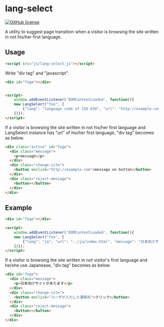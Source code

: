 # lang-select

[![GitHub license](https://img.shields.io/badge/license-MIT-brightgreen.svg)](https://raw.githubusercontent.com/appleple/document-outliner/master/LICENSE)

A utility to suggest page transition when a visitor is browsing the site written in not his/her first language. 

## Usage
```html
<script src="js/lang-select.js"></script>
```

Write "div tag" and "javascript".
```html
<div id="foge"></div>


<script>
    window.addEventListener('DOMContentLoaded', function(){
	new LangSelect("foo", [
        {"lang": "language code of ISO 639", "url": "http://example.com", "message": "message", "btn_message": "message on button"},
    ])});
</script>
```

If a visitor is browsing the site written in not his/her first language and LangSelect instance has "url" of his/her first language, "div tag" becomes as below.
```html
<div class="active" id="foge">
  <div class="message">
	<p>message</p>
  </div>
  <div class="change-site">
	<button onclick="http://example.com">message on button</button>
  </div>
  <div class="reject-message">
	<button></button>
  </div>
</div>
```

## Example

```html
<div id="foge"></div>

<script>
    window.addEventListener('DOMContentLoaded', function(){
	new LangSelect("foo", [
        {"lang": "ja", "url": "../ja/index.html", "message": "日本向けサイトがあります", "btn_message": "クリック"},
    ])});
</script>
```

If a visitor is browsing the site written in not visitor's first language and he/she use Japanease, "div tag" becomes as below.
```html
<div id="foge">
  <div class="message">
	<p>日本向けサイトがあります</p>
  </div>
  <div class="change-site">
	<button onclick="ユーザが入力した遷移先">クリック</button>
  </div>
  <div class="reject-message">
	<button></button>
  </div>
</div>
```
